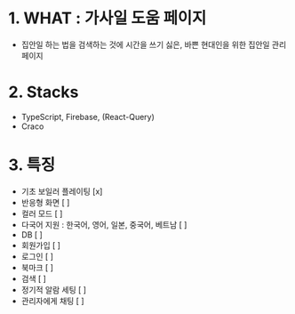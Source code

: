# 1. WHAT : 가사일 도움 페이지
- 집안일 하는 법을 검색하는 것에 시간을 쓰기 싫은, 바쁜 현대인을 위한 집안일 관리 페이지

# 2. Stacks
- TypeScript, Firebase, (React-Query)
- Craco

# 3. 특징
- 기초 보일러 플레이팅 [x]
- 반응형 화면 [ ]
- 컬러 모드 [ ]
- 다국어 지원 : 한국어, 영어, 일본, 중국어, 베트남 [ ]
- DB [ ]
- 회원가입 [ ]
- 로그인 [ ]
- 북마크 [ ]
- 검색 [ ]
- 정기적 알람 세팅 [ ]
- 관리자에게 채팅 [ ]


